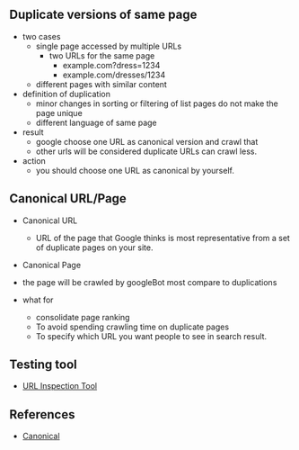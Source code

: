 ## Duplicate versions of same page
* two cases
  * single page accessed by multiple URLs
    * two URLs for the same page
      * example.com?dress=1234
      * example.com/dresses/1234
  * different pages with similar content
* definition of duplication
  * minor changes in sorting or filtering of list pages do not make the page unique
  * different language of same page
* result
  * google choose one URL as canonical version and crawl that
  * other urls will be considered duplicate URLs can crawl less.
* action
  * you should choose one URL as canonical by yourself.

## Canonical URL/Page
* Canonical URL
  * URL of the page that Google thinks is most representative from a set of duplicate pages on your site.

* Canonical Page
 * the page will be crawled by googleBot most compare to duplications

* what for
  * consolidate page ranking
  * To avoid spending crawling time on duplicate pages
  * To specify which URL you want people to see in search result.


## Testing tool
* [URL Inspection Tool](https://support.google.com/webmasters/answer/9012289#google-selected-canonical)

## References
* [Canonical](https://support.google.com/webmasters/answer/139066)
